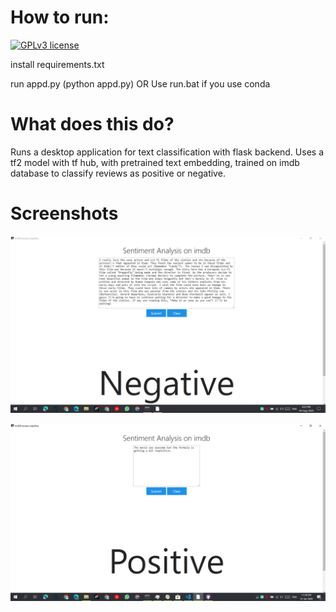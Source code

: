 # How to run:

[![GPLv3 license](https://img.shields.io/badge/License-GPLv3-blue.svg)](http://perso.crans.org/besson/LICENSE.html)

install requirements.txt


 run appd.py (python appd.py)
OR Use run.bat if you use conda

# What does this do?
Runs a desktop application for text classification with flask backend.
Uses a tf2 model with tf hub, with pretrained text embedding, trained on imdb database to classify reviews as positive or negative.

# Screenshots
![Screenshot 1](screen1.png)



![Screenshot 2](screen2.png)
